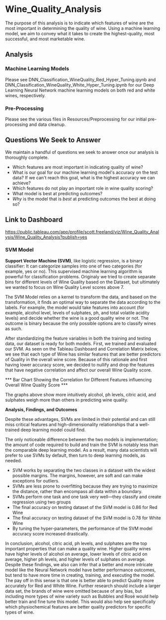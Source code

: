 # Wine_Quality_Analysis

The purpose of this analysis is to indicate which features of wine are the most important in determining the quality of wine. Using a machine learning model, we aim to convey what it takes to create the highest-quality, most successful, and most marketable wine.

## Analysis
### Machine Learning Models
Please see DNN_Classification_WineQuality_Red_Hyper_Tuning.ipynb and DNN_Classification_WineQuality_White_Hyper_Tuning.ipynb for our Deep Learning Neural Network machine learning models on both red and white wines, respectively.

### Pre-Processing
Please see the various files in Resources/Preprocessing for our initial pre-processing and data cleanup.

## Questions We Seek to Answer
We maintain a handful of questions we seek to answer once our analysis is thoroughly complete.

- Which features are most important in indicating quality of wine?
- What is our goal for our machine learning model's accuracy on the test data? If we can't reach this goal, what is the highest accuracy we can achieve?
- Which features do not play an important role in wine quality scoring?
- What model is best at predicting outcomes?
- *Why* is the model that is *best* at predicting outcomes the best at doing so?

## Link to Dashboard
https://public.tableau.com/app/profile/scott.freeland/viz/Wine_Quality_Analysis/Wine_Quality_Analysis?publish=yes

### SVM Model

**Support Vector Machine (SVM)**, like logistic regression, is a binary classifier: It can categorize samples into one of two categories (for example, yes or no). This supervised machine learning algorithm is powerful for classification problems. Originaly we tried to create separate bins for different levels of Wine Quality based on the Dataset, but ultimately we wanted to focus on Wine Quality Level scores above 7.

The SVM Model relies on a kernel to transform the data, and based on the transformation, it finds an optimal way to separate the data according to the labels. For example, the model would take features into account (for example, alcohol level, levels of sulphates, ph, and total volatile acidity levels) and decide whether the wine is a good quality wine or not. The outcome is binary because the only possible options are to classify wines as such.

After standardizing the feature variables in both the training and testing data, our dataset is ready for both models. First, we trained and evaluated our SVM. As seen on the Tableau Dashboard and Correlation Matrix below, we see that each type of Wine has similar features that are better predictors of Quality in the overall wine score. Because of this rationale and first having lower accuracy score, we decided to nullify and drop the features that have negative correlation and affect our overall Wine Quality score.

*** Bar Chart Showing the Correlation for Different Features influencing Overall Wine Quality Score ***

The graphs above show more intuitively alcohol, ph levels, citric acid, and sulphates weigh more than others in predicting wine quality.

**Analysis, Findings, and Outcomes** 

Despite these advantages, SVMs are limited in their potential and can still miss critical features and high-dimensionality relationships that a well-trained deep learning model could find.

The only noticeable difference between the two models is implementation; the amount of code required to build and train the SVM is notably less than the comparable deep learning model. As a result, many data scientists will prefer to use SVMs by default, then turn to deep learning models, as needed.

- SVM works by separating the two classes in a dataset with the widest possible margins. The margins, however, are soft and can make exceptions for outliers.
- SVMs are less prone to overfitting because they are trying to maximize the distance, rather than encompass all data within a boundary.
- SVMs perform one task and one task very well—they classify and create regression using two groups
- The final accuracy on testing dataset of the SVM model is 0.86 for Red Wine
- The final accuracy on testing dataset of the SVM model is 0.78 for White Wine 
- By tuning the hyper-parameters, the performance of the SVM model accuracy score increased drastically. 


In conclusion, alcohol, citric acid, ph levels, and sulphates are the top important properties that can make a quality wine. Higher quality wines have higher levels of alcohol on average, lower levels of citric acid on average, higher ph levels, and higher levels of sulphates on average. Despite these findings, we also can infer that a better and more intricate model like the Neural Network model have better performance outcomes, but tend to have more time in creating, training, and executing the model. The pay off in this sense is that one is better able to predict Quality more accurately for Red and White Wine. Further research should include a larger data set, the brands of wine were omitted because of any bias, but including more types of wine variety such as Bubbles and Rosé would help better train and fine tune this model. This would also help see specifically which physiochemical features are better quality predictors for specific types of wine. 